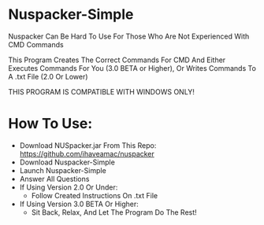 # Nuspacker-Simple

Nuspacker Can Be Hard To Use For Those Who Are Not Experienced With CMD Commands

This Program Creates The Correct Commands For CMD And Either Executes Commands For You (3.0 BETA or Higher), Or Writes Commands To A .txt File (2.0 Or Lower)

THIS PROGRAM IS COMPATIBLE WITH WINDOWS ONLY!

# How To Use:
- Download NUSpacker.jar From This Repo: https://github.com/ihaveamac/nuspacker
- Download Nuspacker-Simple
- Launch Nuspacker-Simple
- Answer All Questions
- If Using Version 2.0 Or Under:
    - Follow Created Instructions On .txt File
- If Using Version 3.0 BETA Or Higher:
    - Sit Back, Relax, And Let The Program Do The Rest! 
